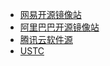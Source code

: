 - [网易开源镜像站](https://mirrors.163.com)
- [阿里巴巴开源镜像站](https://developer.aliyun.com/mirror)
- [腾讯云软件源](https://mirrors.cloud.tencent.com)
- [USTC](https://mirrors.ustc.edu.cn)